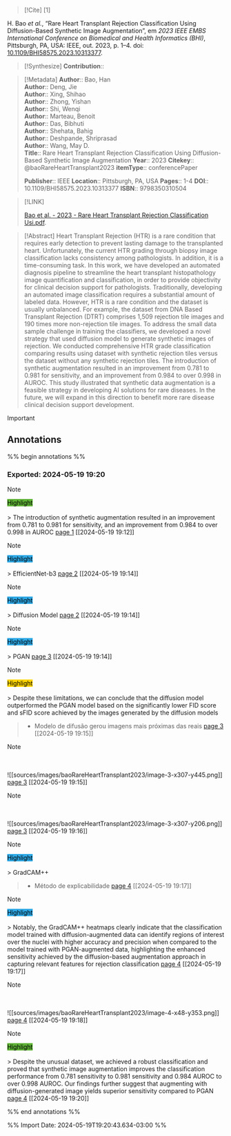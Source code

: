 >[!Cite] [1]

H. Bao _et al._, “Rare Heart Transplant Rejection Classification Using Diffusion-Based Synthetic Image Augmentation”, em _2023 IEEE EMBS International Conference on Biomedical and Health Informatics (BHI)_, Pittsburgh, PA, USA: IEEE, out. 2023, p. 1–4. doi: [10.1109/BHI58575.2023.10313377](https://doi.org/10.1109/BHI58575.2023.10313377).

>[!Synthesize]
>**Contribution**::

>[!Metadata]
> **Author**:: Bao, Han</br> **Author**:: Deng, Jie</br> **Author**:: Xing, Shihao</br> **Author**:: Zhong, Yishan</br> **Author**:: Shi, Wenqi</br> **Author**:: Marteau, Benoit</br> **Author**:: Das, Bibhuti</br> **Author**:: Shehata, Bahig</br> **Author**:: Deshpande, Shriprasad</br> **Author**:: Wang, May D.</br>
>**Title**:: Rare Heart Transplant Rejection Classification Using Diffusion-Based Synthetic Image Augmentation
>**Year**:: 2023
>**Citekey**:: @baoRareHeartTransplant2023
>**itemType**:: conferencePaper
>
>
>
>
>**Publisher**:: IEEE
>**Location**:: Pittsburgh, PA, USA
> **Pages**:: 1-4
>**DOI**:: 10.1109/BHI58575.2023.10313377
>**ISBN**:: 9798350310504

>[!LINK]
>
>[Bao et al. - 2023 - Rare Heart Transplant Rejection Classification Usi.pdf](file://C:\Users\maila\Zotero\storage\DU8XR9TS\Bao%20et%20al.%20-%202023%20-%20Rare%20Heart%20Transplant%20Rejection%20Classification%20Usi.pdf).

>[!Abstract]
Heart Transplant Rejection (HTR) is a rare condition that requires early detection to prevent lasting damage to the transplanted heart. Unfortunately, the current HTR grading through biopsy image classification lacks consistency among pathologists. In addition, it is a time-consuming task. In this work, we have developed an automated diagnosis pipeline to streamline the heart transplant histopathology image quantification and classification, in order to provide objectivity for clinical decision support for pathologists. Traditionally, developing an automated image classification requires a substantial amount of labeled data. However, HTR is a rare condition and the dataset is usually unbalanced. For example, the dataset from DNA Based Transplant Rejection (DTRT) comprises 1,509 rejection tile images and 190 times more non-rejection tile images. To address the small data sample challenge in training the classifiers, we developed a novel strategy that used diffusion model to generate synthetic images of rejection. We conducted comprehensive HTR grade classification comparing results using dataset with synthetic rejection tiles versus the dataset without any synthetic rejection tiles. The introduction of synthetic augmentation resulted in an improvement from 0.781 to 0.981 for sensitivity, and an improvement from 0.984 to over 0.998 in AUROC. This study illustrated that synthetic data augmentation is a feasible strategy in developing AI solutions for rare diseases. In the future, we will expand in this direction to benefit more rare disease clinical decision support development.

> [!important]
## Annotations

%% begin annotations %%

### Exported: 2024-05-19 19:20
>[!Note]
><mark style="background-color: #5fb236">Highlight</mark></br></br>> The introduction of synthetic augmentation resulted in an improvement from 0.781 to 0.981 for sensitivity, and an improvement from 0.984 to over 0.998 in AUROC
>[page 1](file://C:\Users\maila\Zotero\storage\DU8XR9TS\Bao%20et%20al.%20-%202023%20-%20Rare%20Heart%20Transplant%20Rejection%20Classification%20Usi.pdf) [[2024-05-19 19:12]]

>[!Note]
><mark style="background-color: #2ea8e5">Highlight</mark></br></br>> EfficientNet-b3
>[page 2](file://C:\Users\maila\Zotero\storage\DU8XR9TS\Bao%20et%20al.%20-%202023%20-%20Rare%20Heart%20Transplant%20Rejection%20Classification%20Usi.pdf) [[2024-05-19 19:14]]

>[!Note]
><mark style="background-color: #2ea8e5">Highlight</mark></br></br>> Diffusion Model
>[page 2](file://C:\Users\maila\Zotero\storage\DU8XR9TS\Bao%20et%20al.%20-%202023%20-%20Rare%20Heart%20Transplant%20Rejection%20Classification%20Usi.pdf) [[2024-05-19 19:14]]

>[!Note]
><mark style="background-color: #2ea8e5">Highlight</mark></br></br>> PGAN
>[page 3](file://C:\Users\maila\Zotero\storage\DU8XR9TS\Bao%20et%20al.%20-%202023%20-%20Rare%20Heart%20Transplant%20Rejection%20Classification%20Usi.pdf) [[2024-05-19 19:14]]

>[!Note]
><mark style="background-color: #ffd400">Highlight</mark></br></br>> Despite these limitations, we can conclude that the diffusion model outperformed the PGAN model based on the significantly lower FID score and sFID score achieved by the images generated by the diffusion models
>>- Modelo de difusão gerou imagens mais próximas das reais
>[page 3](file://C:\Users\maila\Zotero\storage\DU8XR9TS\Bao%20et%20al.%20-%202023%20-%20Rare%20Heart%20Transplant%20Rejection%20Classification%20Usi.pdf) [[2024-05-19 19:15]]

>[!Note]
></br></br>
>![[sources/images/baoRareHeartTransplant2023/image-3-x307-y445.png]]
>[page 3](file://C:\Users\maila\Zotero\storage\DU8XR9TS\Bao%20et%20al.%20-%202023%20-%20Rare%20Heart%20Transplant%20Rejection%20Classification%20Usi.pdf) [[2024-05-19 19:15]]

>[!Note]
></br></br>
>![[sources/images/baoRareHeartTransplant2023/image-3-x307-y206.png]]
>[page 3](file://C:\Users\maila\Zotero\storage\DU8XR9TS\Bao%20et%20al.%20-%202023%20-%20Rare%20Heart%20Transplant%20Rejection%20Classification%20Usi.pdf) [[2024-05-19 19:16]]

>[!Note]
><mark style="background-color: #2ea8e5">Highlight</mark></br></br>> GradCAM++
>>- Método de explicabilidade
>[page 4](file://C:\Users\maila\Zotero\storage\DU8XR9TS\Bao%20et%20al.%20-%202023%20-%20Rare%20Heart%20Transplant%20Rejection%20Classification%20Usi.pdf) [[2024-05-19 19:17]]

>[!Note]
><mark style="background-color: #2ea8e5">Highlight</mark></br></br>> Notably, the GradCAM++ heatmaps clearly indicate that the classification model trained with diffusion-augmented data can identify regions of interest over the nuclei with higher accuracy and precision when compared to the model trained with PGAN-augmented data, highlighting the enhanced sensitivity achieved by the diffusion-based augmentation approach in capturing relevant features for rejection classification
>[page 4](file://C:\Users\maila\Zotero\storage\DU8XR9TS\Bao%20et%20al.%20-%202023%20-%20Rare%20Heart%20Transplant%20Rejection%20Classification%20Usi.pdf) [[2024-05-19 19:17]]

>[!Note]
></br></br>
>![[sources/images/baoRareHeartTransplant2023/image-4-x48-y353.png]]
>[page 4](file://C:\Users\maila\Zotero\storage\DU8XR9TS\Bao%20et%20al.%20-%202023%20-%20Rare%20Heart%20Transplant%20Rejection%20Classification%20Usi.pdf) [[2024-05-19 19:18]]

>[!Note]
><mark style="background-color: #5fb236">Highlight</mark></br></br>> Despite the unusual dataset, we achieved a robust classification and proved that synthetic image augmentation improves the classification performance from 0.781 sensitivity to 0.981 sensitivity and 0.984 AUROC to over 0.998 AUROC. Our findings further suggest that augmenting with diffusion-generated image yields superior sensitivity compared to PGAN
>[page 4](file://C:\Users\maila\Zotero\storage\DU8XR9TS\Bao%20et%20al.%20-%202023%20-%20Rare%20Heart%20Transplant%20Rejection%20Classification%20Usi.pdf) [[2024-05-19 19:20]]

%% end annotations %%

%% Import Date: 2024-05-19T19:20:43.634-03:00 %%
